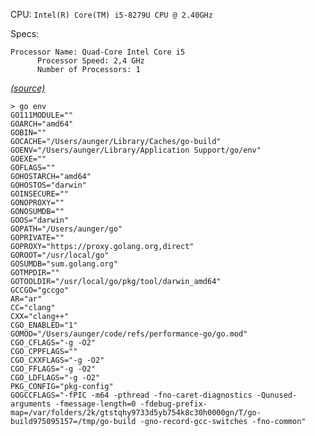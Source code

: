 CPU: `Intel(R) Core(TM) i5-8279U CPU @ 2.40GHz`

Specs:

```
Processor Name: Quad-Core Intel Core i5
      Processor Speed: 2,4 GHz
      Number of Processors: 1
```
_[(source)](https://ark.intel.com/content/www/us/en/ark/products/191070/intel-core-i5-8279u-processor-6m-cache-up-to-4-10-ghz.html)_

```console
> go env
GO111MODULE=""
GOARCH="amd64"
GOBIN=""
GOCACHE="/Users/aunger/Library/Caches/go-build"
GOENV="/Users/aunger/Library/Application Support/go/env"
GOEXE=""
GOFLAGS=""
GOHOSTARCH="amd64"
GOHOSTOS="darwin"
GOINSECURE=""
GONOPROXY=""
GONOSUMDB=""
GOOS="darwin"
GOPATH="/Users/aunger/go"
GOPRIVATE=""
GOPROXY="https://proxy.golang.org,direct"
GOROOT="/usr/local/go"
GOSUMDB="sum.golang.org"
GOTMPDIR=""
GOTOOLDIR="/usr/local/go/pkg/tool/darwin_amd64"
GCCGO="gccgo"
AR="ar"
CC="clang"
CXX="clang++"
CGO_ENABLED="1"
GOMOD="/Users/aunger/code/refs/performance-go/go.mod"
CGO_CFLAGS="-g -O2"
CGO_CPPFLAGS=""
CGO_CXXFLAGS="-g -O2"
CGO_FFLAGS="-g -O2"
CGO_LDFLAGS="-g -O2"
PKG_CONFIG="pkg-config"
GOGCCFLAGS="-fPIC -m64 -pthread -fno-caret-diagnostics -Qunused-arguments -fmessage-length=0 -fdebug-prefix-map=/var/folders/2k/gtstqhy9733d5yb754k8c30h0000gn/T/go-build975095157=/tmp/go-build -gno-record-gcc-switches -fno-common"
```